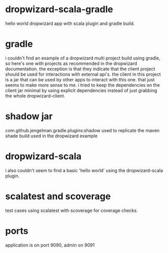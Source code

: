 # dropwizard-scala-gradle
hello world dropwizard app with scala plugin and gradle build.

# gradle
i couldn't find an example of a dropwizard multi project build using gradle, so here's one 
with projects as recommended in the dropwizard documentation. the exception is that they indicate 
that the client project should be used for interactions with external api's.  the client in this 
project is a jar that can be used by other apps to interact with this one.  that just seems to make 
more sense to me.  i tried to keep the dependencies on the client jar minimal by using explicit dependencies 
instead of just grabbing the whole dropwizard-client.

# shadow jar
com.github.jengelman.gradle.plugins:shadow used to replicate the maven shade build used in the dropwizard
example
  
# dropwizard-scala
i also couldn't seem to find a basic 'hello world' using the dropwizard-scala plugin.

# scalatest and scoverage
test cases using scalatest with scoverage for coverage checks.

# ports
application is on port 9090, admin on 9091
